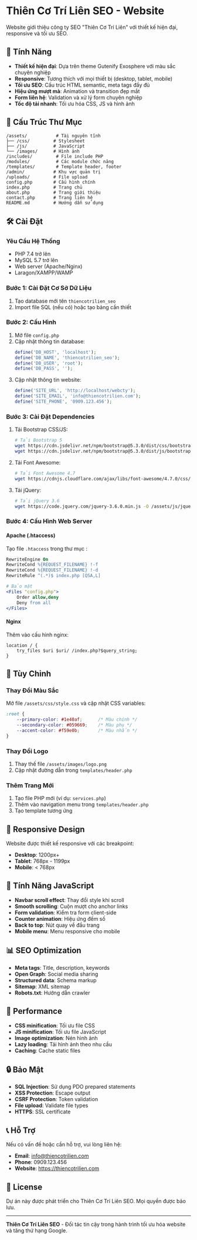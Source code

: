 # Thiên Cơ Trí Liên SEO - Website

Website giới thiệu công ty SEO "Thiên Cơ Trí Liên" với thiết kế hiện đại, responsive và tối ưu SEO.

## 🚀 Tính Năng

- **Thiết kế hiện đại**: Dựa trên theme Gutenify Exosphere với màu sắc chuyên nghiệp
- **Responsive**: Tương thích với mọi thiết bị (desktop, tablet, mobile)
- **Tối ưu SEO**: Cấu trúc HTML semantic, meta tags đầy đủ
- **Hiệu ứng mượt mà**: Animation và transition đẹp mắt
- **Form liên hệ**: Validation và xử lý form chuyên nghiệp
- **Tốc độ tải nhanh**: Tối ưu hóa CSS, JS và hình ảnh

## 📁 Cấu Trúc Thư Mục

```
/assets/           # Tài nguyên tĩnh
├── /css/         # Stylesheet
├── /js/          # JavaScript
└── /images/      # Hình ảnh
/includes/         # File include PHP
/modules/          # Các module chức năng
/templates/        # Template header, footer
/admin/           # Khu vực quản trị
/uploads/         # File upload
config.php        # Cấu hình chính
index.php         # Trang chủ
about.php         # Trang giới thiệu
contact.php       # Trang liên hệ
README.md         # Hướng dẫn sử dụng
```

## 🛠️ Cài Đặt

### Yêu Cầu Hệ Thống

- PHP 7.4 trở lên
- MySQL 5.7 trở lên
- Web server (Apache/Nginx)
- Laragon/XAMPP/WAMP

### Bước 1: Cài Đặt Cơ Sở Dữ Liệu

1. Tạo database mới tên `thiencotrilien_seo`
2. Import file SQL (nếu có) hoặc tạo bảng cần thiết

### Bước 2: Cấu Hình

1. Mở file `config.php`
2. Cập nhật thông tin database:
   ```php
   define('DB_HOST', 'localhost');
   define('DB_NAME', 'thiencotrilien_seo');
   define('DB_USER', 'root');
   define('DB_PASS', '');
   ```
3. Cập nhật thông tin website:
   ```php
   define('SITE_URL', 'http://localhost/webcty');
   define('SITE_EMAIL', 'info@thiencotrilien.com');
   define('SITE_PHONE', '0909.123.456');
   ```

### Bước 3: Cài Đặt Dependencies

1. Tải Bootstrap CSS/JS:
   ```bash
   # Tải Bootstrap 5
   wget https://cdn.jsdelivr.net/npm/bootstrap@5.3.0/dist/css/bootstrap.min.css -O assets/css/bootstrap.min.css
   wget https://cdn.jsdelivr.net/npm/bootstrap@5.3.0/dist/js/bootstrap.bundle.min.js -O assets/js/bootstrap.bundle.min.js
   ```

2. Tải Font Awesome:
   ```bash
   # Tải Font Awesome 4.7
   wget https://cdnjs.cloudflare.com/ajax/libs/font-awesome/4.7.0/css/font-awesome.min.css -O /assets/css/font-awesome.min.css
   ```

3. Tải jQuery:
   ```bash
   # Tải jQuery 3.6
   wget https://code.jquery.com/jquery-3.6.0.min.js -O /assets/js/jquery.min.js
   ```

### Bước 4: Cấu Hình Web Server

#### Apache (.htaccess)
Tạo file `.htaccess` trong thư mục :
```apache
RewriteEngine On
RewriteCond %{REQUEST_FILENAME} !-f
RewriteCond %{REQUEST_FILENAME} !-d
RewriteRule ^(.*)$ index.php [QSA,L]

# Bảo mật
<Files "config.php">
    Order allow,deny
    Deny from all
</Files>
```

#### Nginx
Thêm vào cấu hình nginx:
```nginx
location / {
    try_files $uri $uri/ /index.php?$query_string;
}
```

## 🎨 Tùy Chỉnh

### Thay Đổi Màu Sắc

Mở file `/assets/css/style.css` và cập nhật CSS variables:
```css
:root {
    --primary-color: #1e40af;      /* Màu chính */
    --secondary-color: #059669;    /* Màu phụ */
    --accent-color: #f59e0b;       /* Màu nhấn */
}
```

### Thay Đổi Logo

1. Thay thế file `/assets/images/logo.png`
2. Cập nhật đường dẫn trong `templates/header.php`

### Thêm Trang Mới

1. Tạo file PHP mới (ví dụ: `services.php`)
2. Thêm vào navigation menu trong `templates/header.php`
3. Tạo template tương ứng

## 📱 Responsive Design

Website được thiết kế responsive với các breakpoint:
- **Desktop**: 1200px+
- **Tablet**: 768px - 1199px
- **Mobile**: < 768px

## 🔧 Tính Năng JavaScript

- **Navbar scroll effect**: Thay đổi style khi scroll
- **Smooth scrolling**: Cuộn mượt cho anchor links
- **Form validation**: Kiểm tra form client-side
- **Counter animation**: Hiệu ứng đếm số
- **Back to top**: Nút quay về đầu trang
- **Mobile menu**: Menu responsive cho mobile

## 📊 SEO Optimization

- **Meta tags**: Title, description, keywords
- **Open Graph**: Social media sharing
- **Structured data**: Schema markup
- **Sitemap**: XML sitemap
- **Robots.txt**: Hướng dẫn crawler

## 🚀 Performance

- **CSS minification**: Tối ưu file CSS
- **JS minification**: Tối ưu file JavaScript
- **Image optimization**: Nén hình ảnh
- **Lazy loading**: Tải hình ảnh theo nhu cầu
- **Caching**: Cache static files

## 🔒 Bảo Mật

- **SQL Injection**: Sử dụng PDO prepared statements
- **XSS Protection**: Escape output
- **CSRF Protection**: Token validation
- **File upload**: Validate file types
- **HTTPS**: SSL certificate

## 📞 Hỗ Trợ

Nếu có vấn đề hoặc cần hỗ trợ, vui lòng liên hệ:
- **Email**: info@thiencotrilien.com
- **Phone**: 0909.123.456
- **Website**: https://thiencotrilien.com

## 📄 License

Dự án này được phát triển cho Thiên Cơ Trí Liên SEO. Mọi quyền được bảo lưu.

---

**Thiên Cơ Trí Liên SEO** - Đối tác tin cậy trong hành trình tối ưu hóa website và tăng thứ hạng Google. 
